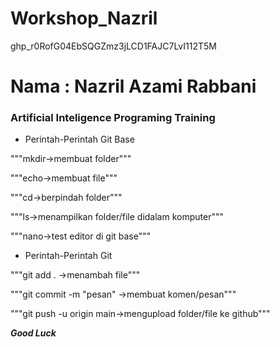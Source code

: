 # Workshop_Nazril
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

Nama : Nazril Azami Rabbani
=================================================================

### Artificial Inteligence Programing Training

- Perintah-Perintah Git Base

"""mkdir->membuat folder"""

"""echo->membuat file"""

"""cd->berpindah folder"""

"""ls->menampilkan folder/file didalam komputer"""

"""nano->test editor di git base"""

- Perintah-Perintah Git

"""git add . ->menambah file"""

"""git commit -m "pesan" ->membuat komen/pesan"""

"""git push -u origin main->mengupload folder/file ke github"""

***Good Luck***








